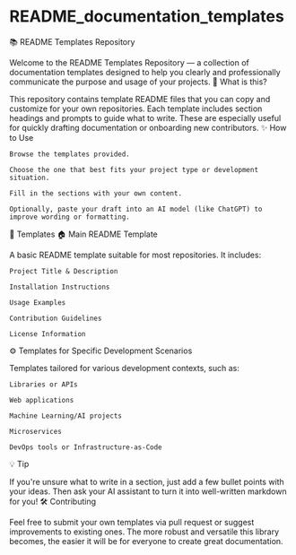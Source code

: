 # README_documentation_templates

📚 README Templates Repository

Welcome to the README Templates Repository — a collection of documentation templates designed to help you clearly and professionally communicate the purpose and usage of your projects.
📖 What is this?

This repository contains template README files that you can copy and customize for your own repositories. Each template includes section headings and prompts to guide what to write. These are especially useful for quickly drafting documentation or onboarding new contributors.
✨ How to Use

    Browse the templates provided.

    Choose the one that best fits your project type or development situation.

    Fill in the sections with your own content.

    Optionally, paste your draft into an AI model (like ChatGPT) to improve wording or formatting.

📂 Templates
🏠 Main README Template

A basic README template suitable for most repositories. It includes:

    Project Title & Description

    Installation Instructions

    Usage Examples

    Contribution Guidelines

    License Information

⚙️ Templates for Specific Development Scenarios

Templates tailored for various development contexts, such as:

    Libraries or APIs

    Web applications

    Machine Learning/AI projects

    Microservices

    DevOps tools or Infrastructure-as-Code

💡 Tip

If you're unsure what to write in a section, just add a few bullet points with your ideas. Then ask your AI assistant to turn it into well-written markdown for you!
🛠 Contributing

Feel free to submit your own templates via pull request or suggest improvements to existing ones. The more robust and versatile this library becomes, the easier it will be for everyone to create great documentation.


